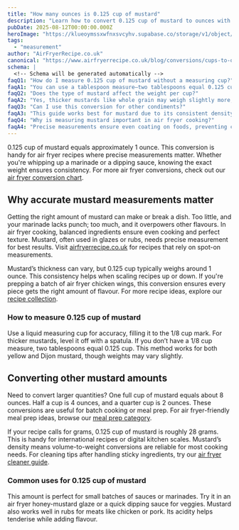 ```yaml
---
title: "How many ounces is 0.125 cup of mustard"
description: "Learn how to convert 0.125 cup of mustard to ounces with our simple guide. Perfect for air fryer recipes and precise cooking measurements."
pubDate: 2025-08-12T00:00:00.000Z
heroImage: "https://klueoymssxwfnxsvcyhv.supabase.co/storage/v1/object/public/Shmucket/how-many-ounces-is-0-125-cup-of-mustard.webp"
tags:
  - "measurement"
author: "AirFryerRecipe.co.uk"
canonical: "https://www.airfryerrecipe.co.uk/blog/conversions/cups-to-ounces/how-many-ounces-is-0-125-cup-of-mustard"
schema: |
  <!-- Schema will be generated automatically -->
faqQ1: "How do I measure 0.125 cup of mustard without a measuring cup?"
faqA1: "You can use a tablespoon measure—two tablespoons equal 0.125 cup. For thicker mustards, level it off with a knife. A kitchen scale set to ounces (1 oz) also works if precision is key."
faqQ2: "Does the type of mustard affect the weight per cup?"
faqA2: "Yes, thicker mustards like whole grain may weigh slightly more, while runny varieties could be lighter. However, the difference is minimal for most recipes. Stick to 1 oz per 0.125 cup as a reliable rule."
faqQ3: "Can I use this conversion for other condiments?"
faqA3: "This guide works best for mustard due to its consistent density. For ketchup or mayo, check specific conversions, as their textures vary. Always measure sticky ingredients carefully for accuracy."
faqQ4: "Why is measuring mustard important in air fryer cooking?"
faqA4: "Precise measurements ensure even coating on foods, preventing clumping or uneven browning. Too much mustard can drip and smoke, while too little may leave flavours unbalanced. Accuracy improves results."
---
```

<p>0.125 cup of mustard equals approximately 1 ounce. This conversion is handy for air fryer recipes where precise measurements matter. Whether you're whipping up a marinade or a dipping sauce, knowing the exact weight ensures consistency. For more air fryer conversions, check out our <a href=https://www.airfryerrecipe.co.uk/air-fryer-conversion-chart>air fryer conversion chart</a>.</p>  

<h2>Why accurate mustard measurements matter</h2>  
<p>Getting the right amount of mustard can make or break a dish. Too little, and your marinade lacks punch; too much, and it overpowers other flavours. In air fryer cooking, balanced ingredients ensure even cooking and perfect texture. Mustard, often used in glazes or rubs, needs precise measurement for best results. Visit <a href=https://www.airfryerrecipe.co.uk>airfryerrecipe.co.uk</a> for recipes that rely on spot-on measurements.</p>  

<p>Mustard’s thickness can vary, but 0.125 cup typically weighs around 1 ounce. This consistency helps when scaling recipes up or down. If you're prepping a batch of air fryer chicken wings, this conversion ensures every piece gets the right amount of flavour. For more recipe ideas, explore our <a href=https://www.airfryerrecipe.co.uk/recipes>recipe collection</a>.</p>  

<h3>How to measure 0.125 cup of mustard</h3>  
<p>Use a liquid measuring cup for accuracy, filling it to the 1/8 cup mark. For thicker mustards, level it off with a spatula. If you don’t have a 1/8 cup measure, two tablespoons equal 0.125 cup. This method works for both yellow and Dijon mustard, though weights may vary slightly.</p>  

<h2>Converting other mustard amounts</h2>  
<p>Need to convert larger quantities? One full cup of mustard equals about 8 ounces. Half a cup is 4 ounces, and a quarter cup is 2 ounces. These conversions are useful for batch cooking or meal prep. For air fryer-friendly meal prep ideas, browse our <a href=https://www.airfryerrecipe.co.uk/recipe-category/meal-prep>meal prep category</a>.</p>  

<p>If your recipe calls for grams, 0.125 cup of mustard is roughly 28 grams. This is handy for international recipes or digital kitchen scales. Mustard’s density means volume-to-weight conversions are reliable for most cooking needs. For cleaning tips after handling sticky ingredients, try our <a href=https://www.airfryerrecipe.co.uk/air-fryer-cleaner>air fryer cleaner guide</a>.</p>  

<h3>Common uses for 0.125 cup of mustard</h3>  
<p>This amount is perfect for small batches of sauces or marinades. Try it in an air fryer honey-mustard glaze or a quick dipping sauce for veggies. Mustard also works well in rubs for meats like chicken or pork. Its acidity helps tenderise while adding flavour.</p>
